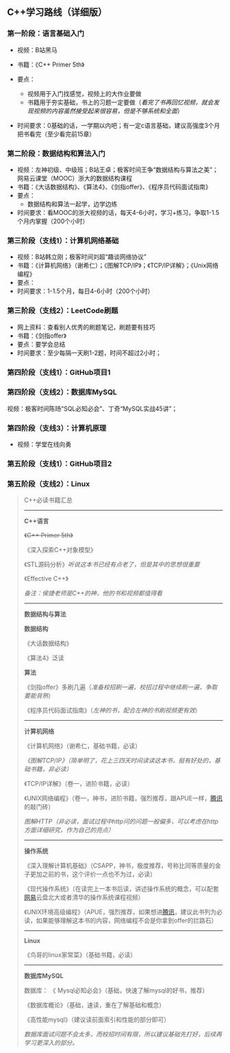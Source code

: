## C++学习路线（详细版）

### 第一阶段：语言基础入门

- 视频：B站黑马

- 书籍：《C++ Primer 5th》

- 要点：
  - 视频用于入门找感觉，视频上的大作业要做
  - 书籍用于夯实基础，书上的习题一定要做（*看完了书再回忆视频，就会发现视频的内容虽然接受起来很容易，但是不够系统和全面*）

- 时间要求：0基础的话，一学期以内吧；有一定c语言基础，建议高强度3个月把书看完（至少看完前15章）

### 第二阶段：数据结构和算法入门

- 视频：左神初级、中级班；B站王卓；极客时间王争“数据结构与算法之美”；网易云课堂（MOOC）浙大的数据结构课程
- 书籍：《大话数据结构》、《算法4》、《剑指offer》、《程序员代码面试指南》
- 要点：
  - 数据结构和算法一起学，边学边练
- 时间要求：看MOOC的浙大视频的话，每天4-6小时，学习+练习，争取1-1.5个月内掌握（200个小时）

### 第三阶段（支线1）：计算机网络基础

- 视频：B站韩立刚；极客时间刘超“趣谈网络协议”
- 书籍：《计算机网络》（谢希仁）；《图解TCP/IP》；《TCP/IP详解》；《Unix网络编程》
- 要点：
- 时间要求：1-1.5个月，每日4-6小时（200个小时）

### 第三阶段（支线2）：LeetCode刷题

- 网上资料：查看别人优秀的刷题笔记，刷题要有技巧
- 书籍：《剑指offer》
- 要点：要学会总结
- 时间要求：至少每隔一天刷1-2题，时间不超过2小时；

### 第四阶段（支线1）：GitHub项目1

### 第四阶段（支线2）：数据库MySQL

视频：极客时间陈旸“SQL必知必会”、丁奇“MySQL实战45讲”；

### 第四阶段（支线3）：计算机原理

- 视频：学堂在线向勇

### 第五阶段（支线1）：GitHub项目2

### 第五阶段（支线2）：Linux





> C++必读书籍汇总
>
> ***
>
> **C++语言**
>
> ~~《C++ Primer 5th》~~
>
> 《深入探索C++对象模型》
>
> 《STL源码分析》*听说这本书已经有点老了，但是其中的思想很重要*
>
> 《Effective C++》
>
> *备注：侯捷老师是C++的神，他的书和视频都值得看*
>
> ***
>
> **数据结构与算法**
>
> **数据结构**
>
> 《大话数据结构》
>
> 《算法4》泛读
>
> **算法**
>
> 《剑指offer》多刷几遍（*准备校招刷一遍，校招过程中继续刷一遍，争取要能背熟*）
>
> 《程序员代码面试指南》（*左神的书，配合左神的书刷视频更有效*）
>
> ***
>
> **计算机网络**
>
> 《计算机网络》（谢希仁，基础书籍，必读）
>
> *《图解TCP/IP》（简单明了，花上三四天时间读读这本书，挺有好处的，基础书籍，非必读）*
>
> 《TCP/IP详解》（卷一，进阶书籍，必读）
>
> 《UNIX网络编程》（卷一，神书，进阶书籍，强烈推荐，跟APUE一样，[腾讯]()的敲门砖）
>
> *图解HTTP（非必读，面试过程中http问的问题一般偏多，可以考虑在http方面详细研究，作为自己的亮点）*
>
> ***
>
> **操作系统**
>
> 《深入理解计算机基础》（CSAPP，神书，极度推荐，号称比同等质量的金子更加之前的书，这个评价一点也不为过，必读）
>
> 《现代操作系统》（在读完上一本书后读，讲述操作系统的概念，可以配套[网易]()云盘北大或者清华的操作系统课程视频）
>
> 《UNIX环境高级编程》（APUE，强烈推荐，如果想进[腾讯]()，建议此书列为必读，如果能够理解这本书的内容，网络编程不会是你拿到offer的拦路石）
>
> ***
>
> **Linux**
>
> 《鸟哥的linux家常菜》（基础书籍，必读）
>
> ***
>
> **数据库MySQL**
>
> 数据库：
> 《 Mysql必知必会》（基础，快速了解mysql的好书，推荐）
>
> 《数据库概论》（基础，速读，重在了解基础和概念）
>
> 《高性能mysql》（建议读前面索引和性能的部分即可）
>
> *数据库面试问题不会太多，而校招时间有限，所以建议基础先打好，后续再学习更深入的部分。*

